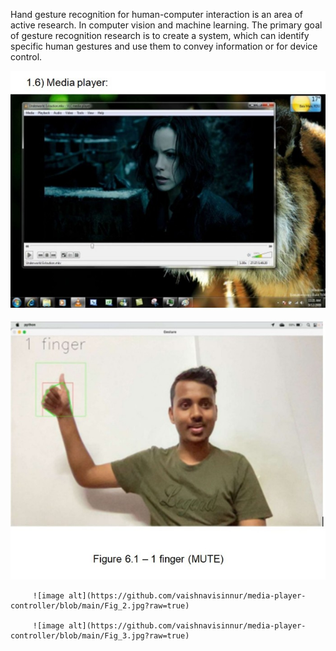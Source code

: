 Hand gesture recognition for human-computer interaction is an area of active research. In computer vision and machine learning.
The primary goal of gesture recognition research is to create a system, which can identify specific human gestures and use them to convey information or for device control.


![image alt](https://github.com/vaishnavisinnur/media-player-controller/blob/main/Fig_0.jpg?raw=true)

![image alt](https://github.com/vaishnavisinnur/media-player-controller/blob/main/Fig_1.jpg?raw=true)

         ![image alt](https://github.com/vaishnavisinnur/media-player-controller/blob/main/Fig_2.jpg?raw=true)

         ![image alt](https://github.com/vaishnavisinnur/media-player-controller/blob/main/Fig_3.jpg?raw=true)
